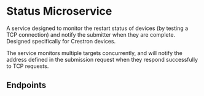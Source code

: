 # Status Microservice

A service designed to monitor the restart status of devices (by testing a TCP connection) and notify the submitter when they are complete. Designed specifically for Crestron devices.

The service monitors multiple targets concurrently, and will notify the address defined in the submission request when they respond successfully to TCP requests.

## Endpoints
